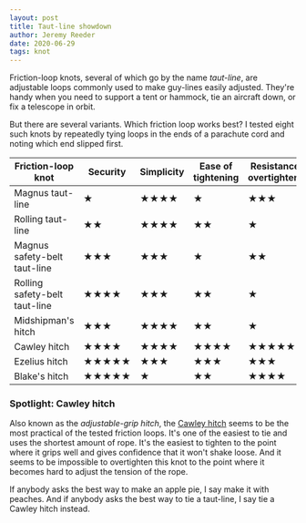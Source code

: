 ```yaml
---
layout: post
title: Taut-line showdown
author: Jeremy Reeder
date: 2020-06-29
tags: knot
---
```


Friction-loop knots, several of which go by the name _taut-line_, are
adjustable loops commonly used to make guy-lines easily adjusted. They're handy
when you need to support a tent or hammock, tie an aircraft down, or fix a
telescope in orbit.

But there are several variants. Which friction loop works best? I tested eight
such knots by repeatedly tying loops in the ends of a parachute cord and noting
which end slipped first.

| Friction-loop knot            | Security   | Simplicity | Ease of tightening | Resistance to overtightening |
|-------------------------------|------------|------------|--------------------|------------------------------|
| Magnus taut-line              | ★          | ★★★★       | ★                  | ★★★                          |
| Rolling taut-line             | ★★         | ★★★★       | ★★                 | ★                            |
| Magnus safety-belt taut-line  | ★★★        | ★★★        | ★                  | ★★                           |
| Rolling safety-belt taut-line | ★★★★       | ★★★        | ★★                 | ★                            |
| Midshipman's hitch            | ★★★        | ★★★★       | ★★                 | ★                            |
| Cawley hitch                  | ★★★★       | ★★★★       | ★★★★               | ★★★★★                        |
| Ezelius hitch                 | ★★★★★      | ★★★        | ★★★                | ★★★                          |
| Blake's hitch                 | ★★★★★      | ★          | ★★                 | ★★★★                         |


### Spotlight: Cawley hitch

Also known as the _adjustable-grip hitch_, the [Cawley hitch][cawley-hitch]
seems to be the most practical of the tested friction loops. It's one of the
easiest to tie and uses the shortest amount of rope. It's the easiest to
tighten to the point where it grips well and gives confidence that it won't
shake loose. And it seems to be impossible to overtighten this knot to the
point where it becomes hard to adjust the tension of the rope.

If anybody asks the best way to make an apple pie, I say make it with peaches.
And if anybody asks the best way to tie a taut-line, I say tie a Cawley hitch
instead.


[cawley-hitch]: https://en.wikipedia.org/wiki/Adjustable_grip_hitch
